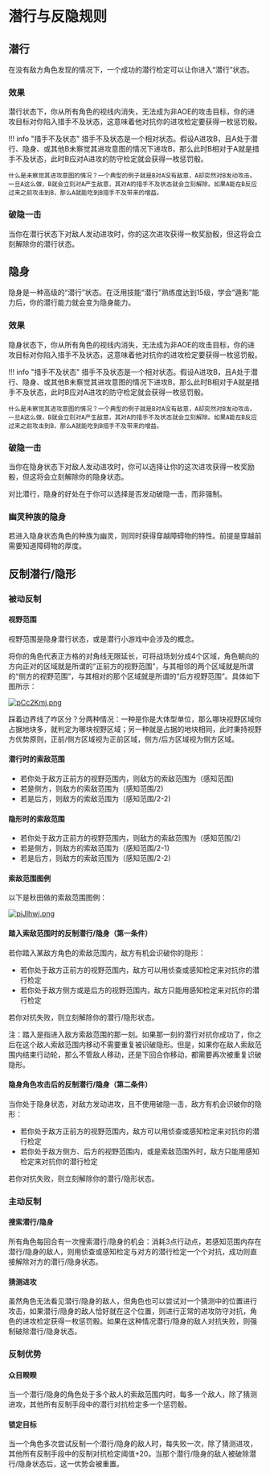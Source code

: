 # 潜行与反隐规则

## 潜行

在没有敌方角色发现的情况下，一个成功的潜行检定可以让你进入“潜行”状态。

### 效果

潜行状态下，你从所有角色的视线内消失，无法成为非AOE的攻击目标，你的进攻目标对你陷入措手不及状态，这意味着他对抗你的进攻检定要获得一枚惩罚骰。

!!! info "措手不及状态"
    措手不及状态是一个相对状态。假设A进攻B，且A处于潜行、隐身、或其他B未察觉其进攻意图的情况下进攻B，那么此时B相对于A就是措手不及状态，此时B应对A进攻的防守检定就会获得一枚惩罚骰。

    什么是未察觉其进攻意图的情况？一个典型的例子就是B对A没有敌意，A却突然对B发动攻击。一旦A这么做，B就会立刻对A产生敌意，其对A的措手不及状态就会立刻解除。如果A能在B反应过来之前攻击到B，那么A就能吃到B措手不及带来的增益。

### 破隐一击

当你在潜行状态下对敌人发动进攻时，你的这次进攻获得一枚奖励骰，但这将会立刻解除你的潜行状态。

## 隐身

隐身是一种高级的“潜行”状态。在泛用技能“潜行”熟练度达到15级，学会“遁影”能力后，你的潜行能力就会变为隐身能力。

### 效果

隐身状态下，你从所有角色的视线内消失，无法成为非AOE的攻击目标，你的进攻目标对你陷入措手不及状态，这意味着他对抗你的进攻检定要获得一枚惩罚骰。

!!! info "措手不及状态"
    措手不及状态是一个相对状态。假设A进攻B，且A处于潜行、隐身、或其他B未察觉其进攻意图的情况下进攻B，那么此时B相对于A就是措手不及状态，此时B应对A进攻的防守检定就会获得一枚惩罚骰。

    什么是未察觉其进攻意图的情况？一个典型的例子就是B对A没有敌意，A却突然对B发动攻击。一旦A这么做，B就会立刻对A产生敌意，其对A的措手不及状态就会立刻解除。如果A能在B反应过来之前攻击到B，那么A就能吃到B措手不及带来的增益。

### 破隐一击

当你在隐身状态下对敌人发动进攻时，你可以选择让你的这次进攻获得一枚奖励骰，但这将会立刻解除你的隐身状态。

对比潜行，隐身的好处在于你可以选择是否发动破隐一击，而非强制。

### 幽灵种族的隐身

若进入隐身状态角色的种族为幽灵，则同时获得穿越障碍物的特性。前提是穿越前需要知道障碍物的厚度。

## 反制潜行/隐形

### 被动反制

#### 视野范围

视野范围是隐身潜行状态，或是潜行小游戏中会涉及的概念。

将你的角色代表正方格的对角线无限延长，可将战场划分成4个区域，角色朝向的方向正对的区域就是所谓的“正前方的视野范围”，与其相邻的两个区域就是所谓的“侧方的视野范围”，与其相对的那个区域就是所谓的“后方视野范围”。具体如下图所示：

[![pCc2Kmj.png](https://s1.ax1x.com/2023/07/07/pCc2Kmj.png)](https://imgse.com/i/pCc2Kmj)

踩着边界线了咋区分？分两种情况：一种是你是大体型单位，那么哪块视野区域你占据地块多，就判定为哪块视野区域；另一种就是占据的地块相同，此时秉持视野方优势原则，正前/侧方区域视为正前区域，侧方/后方区域视为侧方区域。

#### 潜行时的索敌范围

* 若你处于敌方正前方的视野范围内，则敌方的索敌范围为（感知范围)
* 若是侧方，则敌方的索敌范围为（感知范围/2)
* 若是后方，则敌方的索敌范围为（感知范围/2-2)

#### 隐形时的索敌范围

* 若你处于敌方正前方的视野范围内，则敌方的索敌范围为（感知范围/2)
* 若是侧方，则敌方的索敌范围为（感知范围/2-1)
* 若是后方，则敌方的索敌范围为（感知范围/2-2)

#### 索敌范围图例

以下是秋田做的索敌范围图例：

[![piJlhwj.png](https://z1.ax1x.com/2023/11/13/piJlhwj.png)](https://imgse.com/i/piJlhwj)

#### 踏入索敌范围时的反制潜行/隐身（第一条件）

若你踏入某敌方角色的索敌范围内，敌方有机会识破你的隐形：

* 若你处于敌方正前方的视野范围内，敌方可以用侦查或感知检定来对抗你的潜行检定
* 若你处于敌方侧方或是后方的视野范围内，敌方只能用感知检定来对抗你的潜行检定

若你对抗失败，则立刻解除你的潜行/隐形状态。

注：踏入是指进入敌方索敌范围的那一刻。如果那一刻的潜行对抗你成功了，你之后在这个敌人索敌范围内移动不需要重复被识破隐形。但是，如果你在敌人索敌范围内结束行动轮，那么不管敌人移动，还是下回合你移动，都需要再次被重复识破隐形。

#### 隐身角色攻击后的反制潜行/隐身（第二条件）

当你处于隐身状态，对敌方发动进攻，且不使用破隐一击，敌方有机会识破你的隐形：

* 若你处于敌方正前方的视野范围内，敌方可以用侦查或感知检定来对抗你的潜行检定
* 若你处于敌方侧方、后方的视野范围内，或是索敌范围外时，敌方只能用感知检定来对抗你的潜行检定

若你对抗失败，则立刻解除你的潜行/隐形状态。

### 主动反制

#### 搜索潜行/隐身

所有角色每回合有一次搜索潜行/隐身的机会：消耗3点行动点，若感知范围内存在潜行/隐身的敌人，则用侦查或感知检定与对方的潜行检定一个个对抗，成功则直接解除对方的潜行/隐身状态。

#### 猜测进攻

虽然角色无法看见潜行/隐身的敌人，但角色也可以尝试对一个猜测中的位置进行攻击，如果潜行/隐身的敌人恰好就在这个位置，则进行正常的进攻防守对抗，角色的进攻检定获得一枚惩罚骰。如果在这种情况潜行/隐身的敌人对抗失败，则强制破除潜行/隐身状态。

### 反制优势

#### 众目睽睽

当一个潜行/隐身的角色处于多个敌人的索敌范围内时，每多一个敌人，除了猜测进攻，其他所有反制手段中的潜行对抗检定多一个惩罚骰。

#### 锁定目标

当一个角色多次尝试反制一个潜行/隐身的敌人时，每失败一次，除了猜测进攻，其他所有反制手段中的反制对抗检定阈值+20。当那个潜行/隐身的敌人被破除潜行/隐身状态后，这一优势会被重置。
